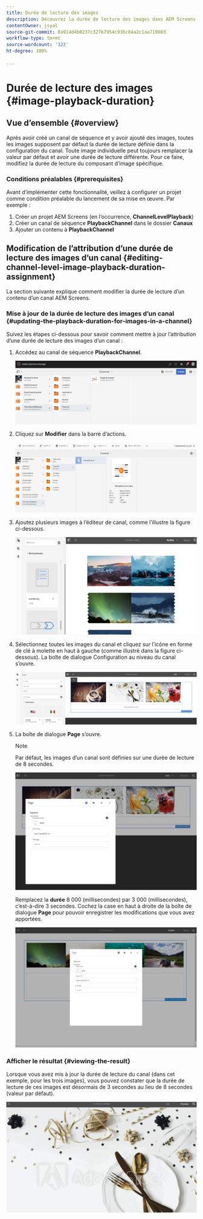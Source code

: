 ```yaml
---
title: Durée de lecture des images
description: Découvrez la durée de lecture des images dans AEM Screens.
contentOwner: jsyal
source-git-commit: 8a914d4b0237c327b7954c936c84a2c1aa719603
workflow-type: tm+mt
source-wordcount: '322'
ht-degree: 100%

---
```



# Durée de lecture des images {#image-playback-duration}

## Vue d’ensemble {#overview}

Après avoir créé un canal de séquence et y avoir ajouté des images, toutes les images supposent par défaut la durée de lecture définie dans la configuration du canal. Toute image individuelle peut toujours remplacer la valeur par défaut et avoir une durée de lecture différente. Pour ce faire, modifiez la durée de lecture du composant d’image spécifique.

### Conditions préalables {#prerequisites}

Avant d’implémenter cette fonctionnalité, veillez à configurer un projet comme condition préalable du lancement de sa mise en œuvre. Par exemple :

1. Créer un projet AEM Screens (en l’occurrence, **ChannelLevelPlayback**)
1. Créer un canal de séquence **PlaybackChannel** dans le dossier **Canaux**
1. Ajouter un contenu à **PlaybackChannel**

## Modification de l’attribution d’une durée de lecture des images d’un canal {#editing-channel-level-image-playback-duration-assignment}

La section suivante explique comment modifier la durée de lecture d’un contenu d’un canal AEM Screens.

### Mise à jour de la durée de lecture des images d’un canal {#updating-the-playback-duration-for-images-in-a-channel}

Suivez les étapes ci-dessous pour savoir comment mettre à jour l’attribution d’une durée de lecture des images d’un canal :

1. Accédez au canal de séquence **PlaybackChannel**.

   ![screen_shot_2019-06-24at62818pm](assets/screen_shot_2019-06-24at62818pm.png)

1. Cliquez sur **Modifier** dans la barre d’actions.

   ![screen_shot_2019-06-24at70141pm](assets/screen_shot_2019-06-24at70141pm.png)

1. Ajoutez plusieurs images à l’éditeur de canal, comme l’illustre la figure ci-dessous.

   ![screen_shot_2019-06-24at90534pm](assets/screen_shot_2019-06-24at90534pm.png)

1. Sélectionnez toutes les images du canal et cliquez sur l’icône en forme de clé à molette en haut à gauche (comme illustré dans la figure ci-dessous). La boîte de dialogue Configuration au niveau du canal s’ouvre.

   ![screen_shot_2019-06-25at95945am](assets/screen_shot_2019-06-25at95945am.png)

1. La boîte de dialogue **Page** s’ouvre.

   >[!NOTE]
   >
   >Par défaut, les images d’un canal sont définies sur une durée de lecture de 8 secondes.

   ![screen_shot_2019-06-25at100343am](assets/screen_shot_2019-06-25at100343am.png)

   Remplacez la **durée** 8 000 (millisecondes) par 3 000 (millisecondes), c’est-à-dire 3 secondes. Cochez la case en haut à droite de la boîte de dialogue **Page** pour pouvoir enregistrer les modifications que vous avez apportées.

   ![screen_shot_2019-06-25at101527am](assets/screen_shot_2019-06-25at101527am.png)

### Afficher le résultat {#viewing-the-result}

Lorsque vous avez mis à jour la durée de lecture du canal (dans cet exemple, pour les trois images), vous pouvez constater que la durée de lecture de ces images est désormais de 3 secondes au lieu de 8 secondes (valeur par défaut).

![channel_preview](assets/channel_preview.gif)

